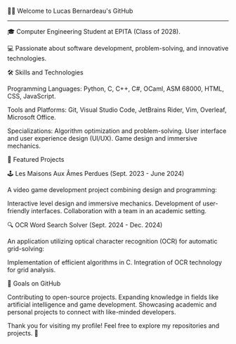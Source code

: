 👨‍💻 Welcome to Lucas Bernardeau's GitHub

---

🎓 Computer Engineering Student at EPITA (Class of 2028).

💻 Passionate about software development, problem-solving, and innovative technologies.

🛠️ Skills and Technologies


Programming Languages: Python, C, C++, C#, OCaml, ASM 68000, HTML, CSS, JavaScript.

Tools and Platforms: Git, Visual Studio Code, JetBrains Rider, Vim, Overleaf, Microsoft Office.

Specializations:
    Algorithm optimization and problem-solving.
    User interface and user experience design (UI/UX).
    Game design and immersive mechanics.

🚀 Featured Projects

🕹️ Les Maisons Aux Âmes Perdues (Sept. 2023 - June 2024)

A video game development project combining design and programming:

Interactive level design and immersive mechanics.
Development of user-friendly interfaces.
Collaboration with a team in an academic setting.

🔍 OCR Word Search Solver (Sept. 2024 - Dec. 2024)

An application utilizing optical character recognition (OCR) for automatic grid-solving:

Implementation of efficient algorithms in C.
Integration of OCR technology for grid analysis.

🌱 Goals on GitHub

Contributing to open-source projects.
Expanding knowledge in fields like artificial intelligence and game development.
Showcasing academic and personal projects to connect with like-minded developers.

Thank you for visiting my profile! Feel free to explore my repositories and projects. 🌟
